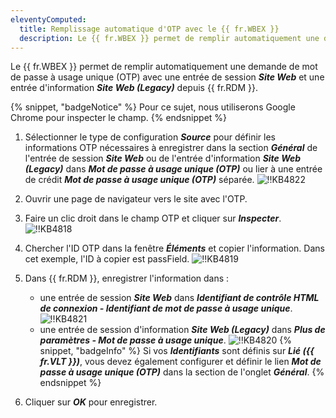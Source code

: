 ```yaml
---
eleventyComputed:
  title: Remplissage automatique d'OTP avec le {{ fr.WBEX }}
  description: Le {{ fr.WBEX }} permet de remplir automatiquement une demande de mot de passe à usage unique (OTP) avec une entrée de session ***Site Web*** et une entrée d'information ***Site Web (Legacy)*** depuis {{ fr.RDM }}.
---
```

Le {{ fr.WBEX }} permet de remplir automatiquement une demande de mot de passe à usage unique (OTP) avec une entrée de session ***Site Web*** et une entrée d'information ***Site Web (Legacy)*** depuis {{ fr.RDM }}.

{% snippet, "badgeNotice" %}
Pour ce sujet, nous utiliserons Google Chrome pour inspecter le champ.
{% endsnippet %}

1. Sélectionner le type de configuration ***Source*** pour définir les informations OTP nécessaires à enregistrer dans la section ***Général*** de l'entrée de session ***Site Web*** ou de l'entrée d'information ***Site Web (Legacy)*** dans ***Mot de passe à usage unique (OTP)*** ou lier à une entrée de crédit ***Mot de passe à usage unique (OTP)*** séparée.
![!!KB4822](https://cdnweb.devolutions.net/docs/docs_en_kb_KB4822.png)
1. Ouvrir une page de navigateur vers le site avec l'OTP.
1. Faire un clic droit dans le champ OTP et cliquer sur ***Inspecter***.
![!!KB4818](https://cdnweb.devolutions.net/docs/docs_en_kb_KB4818.png)
1. Chercher l'ID OTP dans la fenêtre ***Éléments*** et copier l'information. Dans cet exemple, l'ID à copier est passField.
![!!KB4819](https://cdnweb.devolutions.net/docs/docs_en_kb_KB4819.png)
1. Dans {{ fr.RDM }}, enregistrer l'information dans :
   - une entrée de session ***Site Web*** dans ***Identifiant de contrôle HTML de connexion - Identifiant de mot de passe à usage unique***.
      ![!!KB4821](https://cdnweb.devolutions.net/docs/docs_en_kb_KB4821.png)
   - une entrée de session d'information ***Site Web (Legacy)*** dans ***Plus de paramètres - Mot de passe à usage unique***.
      ![!!KB4820](https://cdnweb.devolutions.net/docs/docs_en_kb_KB4820.png)
{% snippet, "badgeInfo" %}
Si vos ***Identifiants*** sont définis sur ***Lié ({{ fr.VLT }})***, vous devez également configurer et définir le lien ***Mot de passe à usage unique (OTP)*** dans la section de l'onglet ***Général***.
{% endsnippet %}

6. Cliquer sur ***OK*** pour enregistrer.
